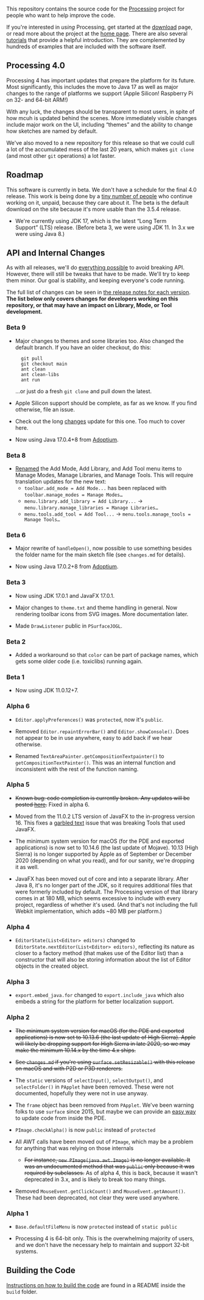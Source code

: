 This repository contains the source code for the [Processing](https://processing.org/) project for people who want to help improve the code.

If you're interested in *using* Processing, get started at the [download](https://processing.org/download) page, or read more about the project at the [home page](https://processing.org/). There are also several [tutorials](https://processing.org/tutorials) that provide a helpful introduction. They are complemented by hundreds of examples that are included with the software itself.


## Processing 4.0

Processing 4 has important updates that prepare the platform for its future. Most significantly, this includes the move to Java 17 as well as major changes to the range of platforms we support (Apple Silicon! Raspberry Pi on 32- and 64-bit ARM!)

With any luck, the changes should be transparent to most users, in spite of how mcuh is updated behind the scenes. More immediately visible changes include major work on the UI, including “themes” and the ability to change how sketches are named by default.

We've also moved to a new repository for this release so that we could cull a lot of the accumulated mess of the last 20 years, which makes `git clone` (and most other `git` operations) a lot faster.


## Roadmap

This software is currently in beta. We don't have a schedule for the final 4.0 release. This work is being done by a [tiny number of people](https://github.com/processing/processing4/graphs/contributors?from=2019-10-01&to=2022-08-09&type=c) who continue working on it, unpaid, because they care about it. The beta is the default download on the site because it's more usable than the 3.5.4 release.

* We're currently using JDK 17, which is the latest “Long Term Support” (LTS) release. (Before beta 3, we were using JDK 11. In 3.x we were using Java 8.)


## API and Internal Changes

As with all releases, we'll do [everything possible](https://twitter.com/ben_fry/status/1426282574683516928) to avoid breaking API. However, there will still be tweaks that have to be made. We'll try to keep them minor. Our goal is stability, and keeping everyone's code running.

The full list of changes can be seen in [the release notes for each version](https://github.com/processing/processing4/blob/master/build/shared/changes.md). <b>The list below only covers changes for developers working on this repository, or that may have an impact on Library, Mode, or Tool development.</b>


### Beta 9

* Major changes to themes and some libraries too. Also changed the default branch. If you have an older checkout, do this:

        git pull
        git checkout main
        ant clean
        ant clean-libs
        ant run

    …or just do a fresh `git clone` and pull down the latest.

* Apple Silicon support should be complete, as far as we know. If you find otherwise, file an issue.

* Check out the long [changes](https://github.com/processing/processing4/blob/master/build/shared/changes.md) update for this one. Too much to cover here.

* Now using Java 17.0.4+8 from [Adoptium](https://adoptium.net/).


### Beta 8

* [Renamed](https://github.com/processing/processing4/commit/409163986ff2ff4d2dbf69c79c7eced45950d1d0) the Add Mode, Add Library, and Add Tool menu items to Manage Modes, Manage Libraries, and Manage Tools. This will require translation updates for the new text:
    * `toolbar.add_mode = Add Mode...` has been replaced with `toolbar.manage_modes = Manage Modes…`
    * `menu.library.add_library = Add Library...` → `menu.library.manage_libraries = Manage Libraries…`
    * `menu.tools.add_tool = Add Tool...` → `menu.tools.manage_tools = Manage Tools…`


### Beta 6

* Major rewrite of `handleOpen()`, now possible to use something besides the folder name for the main sketch file (see `changes.md` for details).

* Now using Java 17.0.2+8 from [Adoptium](https://adoptium.net/).


### Beta 3

* Now using JDK 17.0.1 and JavaFX 17.0.1.

* Major changes to `theme.txt` and theme handling in general. Now rendering toolbar icons from SVG images. More documentation later.

* Made `DrawListener` public in `PSurfaceJOGL`.


### Beta 2

* Added a workaround so that `color` can be part of package names, which gets some older code (i.e. toxiclibs) running again.


### Beta 1

* Now using JDK 11.0.12+7.


### Alpha 6

* `Editor.applyPreferences()` was `protected`, now it's `public`.

* Removed `Editor.repaintErrorBar()` and `Editor.showConsole()`. Does not appear to be in use anywhere, easy to add back if we hear otherwise.

* Renamed `TextAreaPainter.getCompositionTextpainter()` to `getCompositionTextPainter()`. This was an internal function and inconsistent with the rest of the function naming.


### Alpha 5

* ~~Known bug: code completion is currently broken. Any updates will be posted [here](https://github.com/processing/processing4/issues/177).~~ Fixed in alpha 6.

* Moved from the 11.0.2 LTS version of JavaFX to the in-progress version 16. This fixes a [garbled text](https://bugs.openjdk.java.net/browse/JDK-8234916) issue that was breaking Tools that used JavaFX.

* The minimum system version for macOS (for the PDE and exported applications) is now set to 10.14.6 (the last update of Mojave). 10.13 (High Sierra) is no longer supported by Apple as of September or December 2020 (depending on what you read), and for our sanity, we're dropping it as well.

* JavaFX has been moved out of core and into a separate library. After Java 8, it's no longer part of the JDK, so it requires additional files that were formerly included by default. The Processing version of that library comes in at 180 MB, which seems excessive to include with every project, regardless of whether it's used. (And that's not including the full Webkit implementation, which adds \~80 MB per platform.)


### Alpha 4

* `EditorState(List<Editor> editors)` changed to `EditorState.nextEditor(List<Editor> editors)`, reflecting its nature as closer to a factory method (that makes use of the Editor list) than a constructor that will also be storing information about the list of Editor objects in the created object.


### Alpha 3

* `export.embed_java.for` changed to `export.include_java` which also embeds a string for the platform for better localization support.


### Alpha 2

* ~~The minimum system version for macOS (for the PDE and exported applications) is now set to 10.13.6 (the last update of High Sierra). Apple will likely be dropping support for High Sierra in late 2020, so we may make the minimum 10.14.x by the time 4.x ships.~~

* ~~See `changes.md` if you're using `surface.setResizable()` with this release on macOS and with P2D or P3D renderers.~~

* The `static` versions of `selectInput()`, `selectOutput()`, and `selectFolder()` in `PApplet` have been removed. These were not documented, hopefully they were not in use anyway.

* The `frame` object has been removed from `PApplet`. We've been warning folks to use `surface` since 2015, but maybe we can provide an [easy way](https://github.com/processing/processing4/issues/59) to update code from inside the PDE.

* `PImage.checkAlpha()` is now `public` instead of `protected`

* All AWT calls have been moved out of `PImage`, which may be a problem for anything that was relying on those internals
    * ~~For instance, `new PImage(java.awt.Image)` is no longer available. It was an undocumented method that was `public` only because it was required by subclasses.~~ As of alpha 4, this is back, because it wasn't deprecated in 3.x, and is likely to break too many things.

* Removed `MouseEvent.getClickCount()` and `MouseEvent.getAmount()`. These had been deprecated, not clear they were used anywhere.


### Alpha 1

* `Base.defaultFileMenu` is now `protected` instead of `static public`

* Processing 4 is 64-bit only. This is the overwhelming majority of users, and we don't have the necessary help to maintain and support 32-bit systems.


## Building the Code

[Instructions on how to build the code](https://github.com/processing/processing4/blob/master/build/README.md) are found in a README inside the `build` folder.

